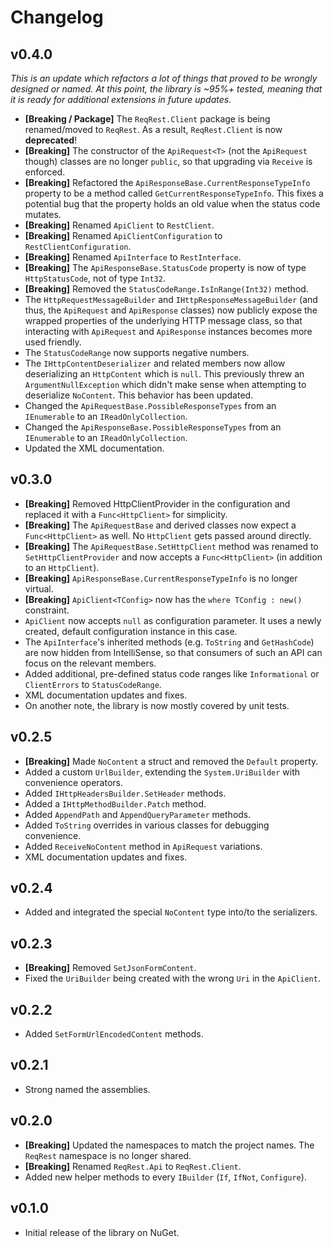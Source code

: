# Changelog

## v0.4.0

_This is an update which refactors a lot of things that proved to be wrongly designed or named.
At this point, the library is ~95%+ tested, meaning that it is ready for additional extensions in future updates._

* **[Breaking / Package]** The `ReqRest.Client` package is being renamed/moved to `ReqRest`. As a result, `ReqRest.Client` is now **deprecated**!  
* **[Breaking]** The constructor of the `ApiRequest<T>` (not the `ApiRequest` though) classes are no longer `public`, so that upgrading via `Receive` is enforced.
* **[Breaking]** Refactored the `ApiResponseBase.CurrentResponseTypeInfo` property to be a method called `GetCurrentResponseTypeInfo`. This fixes a potential bug that the property holds an old value when the status code mutates.
* **[Breaking]** Renamed `ApiClient` to `RestClient`.
* **[Breaking]** Renamed `ApiClientConfiguration` to `RestClientConfiguration`.
* **[Breaking]** Renamed `ApiInterface` to `RestInterface`.
* **[Breaking]** The `ApiResponseBase.StatusCode` property is now of type `HttpStatusCode`, not of type `Int32`.
* **[Breaking]** Removed the `StatusCodeRange.IsInRange(Int32)` method.
* The `HttpRequestMessageBuilder` and `IHttpResponseMessageBuilder` (and thus, the `ApiRequest` and `ApiResponse` classes) now publicly expose the wrapped properties of the underlying HTTP message class, so that interacting with `ApiRequest` and `ApiResponse` instances becomes more used friendly.
* The `StatusCodeRange` now supports negative numbers.
* The `IHttpContentDeserializer` and related members now allow deserializing an `HttpContent` which is `null`. This previously threw an `ArgumentNullException` which didn't make sense when attempting to deserialize `NoContent`. This behavior has been updated.
* Changed the `ApiRequestBase.PossibleResponseTypes` from an `IEnumerable` to an `IReadOnlyCollection`.
* Changed the `ApiResponseBase.PossibleResponseTypes` from an `IEnumerable` to an `IReadOnlyCollection`.
* Updated the XML documentation.


## v0.3.0

* **[Breaking]** Removed HttpClientProvider in the configuration and replaced it with a `Func<HttpClient>` for simplicity.
* **[Breaking]** The `ApiRequestBase` and derived classes now expect a `Func<HttpClient>` as well. No `HttpClient` gets passed around directly.
* **[Breaking]** The `ApiRequestBase.SetHttpClient` method was renamed to `SetHttpClientProvider` and now accepts a `Func<HttpClient>` (in addition to an `HttpClient`).
* **[Breaking]** `ApiResponseBase.CurrentResponseTypeInfo` is no longer virtual.
* **[Breaking]** `ApiClient<TConfig>` now has the `where TConfig : new()` constraint.
* `ApiClient` now accepts `null` as configuration parameter. It uses a newly created, default configuration instance in this case.
* The `ApiInterface`'s inherited methods (e.g. `ToString` and `GetHashCode`) are now hidden from IntelliSense, so that consumers of such an API can focus on the relevant members.
* Added additional, pre-defined status code ranges like `Informational` or `ClientErrors` to `StatusCodeRange`.
* XML documentation updates and fixes.
* On another note, the library is now mostly covered by unit tests.


## v0.2.5

* **[Breaking]** Made `NoContent` a struct and removed the `Default` property.
* Added a custom `UrlBuilder`, extending the `System.UriBuilder` with convenience operators.
* Added `IHttpHeadersBuilder.SetHeader` methods.
* Added a `IHttpMethodBuilder.Patch` method.
* Added `AppendPath` and `AppendQueryParameter` methods.
* Added `ToString` overrides in various classes for debugging convenience.
* Added `ReceiveNoContent` method in `ApiRequest` variations.
* XML documentation updates and fixes.


## v0.2.4

* Added and integrated the special `NoContent` type into/to the serializers. 


## v0.2.3

* **[Breaking]** Removed `SetJsonFormContent`.
* Fixed the `UriBuilder` being created with the wrong `Uri` in the `ApiClient`.


## v0.2.2

* Added `SetFormUrlEncodedContent` methods.


## v0.2.1

* Strong named the assemblies.


## v0.2.0

* **[Breaking]** Updated the namespaces to match the project names. The `ReqRest` namespace is no longer shared.
* **[Breaking]** Renamed `ReqRest.Api` to `ReqRest.Client`.
* Added new helper methods to every `IBuilder` (`If`, `IfNot`, `Configure`).


## v0.1.0

* Initial release of the library on NuGet.
